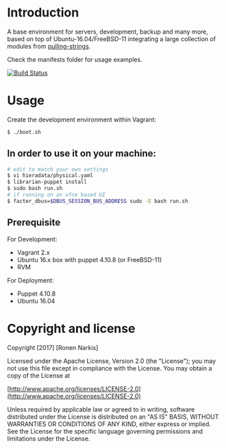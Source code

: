 # Introduction

A base environment for servers, development, backup and many more, based on top of Ubuntu-16.04/FreeBSD-11 integrating a large collection of modules from [pulling-strings](https://github.com/pulling-strings).

Check the manifests folder for usage examples.

[![Build Status](https://travis-ci.org/opskeleton/base-sandbox.png)](https://travis-ci.org/opskeleton/base-sandbox)

# Usage

Create the development environment within Vagrant:

```bash
$ ./boot.sh
```

## In order to use it on your machine:

```bash
# edit to match your own settings
$ vi hieradata/physical.yaml
$ librarian-puppet install
$ sudo bash run.sh
# if running on an xfce based UI
$ facter_dbus=$DBUS_SESSION_BUS_ADDRESS sudo -E bash run.sh
```

## Prerequisite

For Development:

* Vagrant 2.x
* Ubuntu 16.x box with puppet 4.10.8 (or FreeBSD-11)
* RVM

For Deployment:

* Puppet 4.10.8
* Ubuntu 16.04

# Copyright and license

Copyright [2017] [Ronen Narkis]

Licensed under the Apache License, Version 2.0 (the "License");
you may not use this file except in compliance with the License.
You may obtain a copy of the License at

  [http://www.apache.org/licenses/LICENSE-2.0](http://www.apache.org/licenses/LICENSE-2.0)

Unless required by applicable law or agreed to in writing, software
distributed under the License is distributed on an "AS IS" BASIS,
WITHOUT WARRANTIES OR CONDITIONS OF ANY KIND, either express or implied.
See the License for the specific language governing permissions and
limitations under the License.
